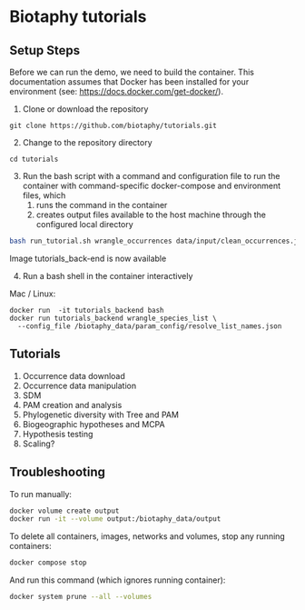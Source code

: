 # Biotaphy tutorials

## Setup Steps

Before we can run the demo, we need to build the container.  This documentation
assumes that Docker has been installed for your environment 
(see: https://docs.docker.com/get-docker/).

1. Clone or download the repository
```commandline
git clone https://github.com/biotaphy/tutorials.git
```

2. Change to the repository directory
```commandline
cd tutorials
```

3. Run the bash script with a command and configuration file to run the container with command-specific docker-compose 
   and environment files, which
   1. runs the command in the container
   2. creates output files available to the host machine through the configured local directory
```zsh
bash run_tutorial.sh wrangle_occurrences data/input/clean_occurrences.json
```

Image tutorials_back-end is now available

4. Run a bash shell in the container interactively

Mac / Linux:
```commandline
docker run  -it tutorials_backend bash
docker run tutorials_backend wrangle_species_list \
  --config_file /biotaphy_data/param_config/resolve_list_names.json
```

[//]: # (or Windows:)
[//]: # (```commandline)
[//]: # (docker run -v %cd%/data:/demo -it dc_demo bash)
[//]: # (```)


## Tutorials

1. Occurrence data download
2. Occurrence data manipulation
3. SDM
4. PAM creation and analysis
5. Phylogenetic diversity with Tree and PAM
6. Biogeographic hypotheses and MCPA
7. Hypothesis testing
8. Scaling?


## Troubleshooting

To run manually:

```zsh
docker volume create output
docker run -it --volume output:/biotaphy_data/output
```

To delete all containers, images, networks and volumes, stop any running
containers:

```zsh
docker compose stop
```

And run this command (which ignores running container):

```zsh
docker system prune --all --volumes
```

